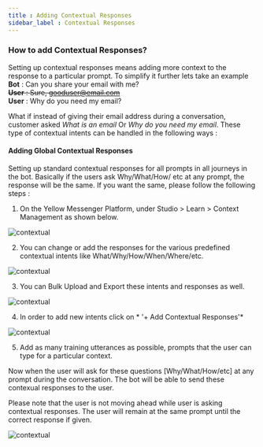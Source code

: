 ```yaml
---
title : Adding Contextual Responses
sidebar_label : Contextual Responses
---
```


### How to add Contextual Responses? 


Setting up contextual responses means adding more context to the response to a particular prompt. To simplify it further lets take an example  
**Bot** : Can you share your email with me?  
~~**User** : Sure, gooduser@email.com~~   
**User** : Why do you need my email?  

What if instead of giving their email address during a conversation, customer asked *What is an email* Or *Why do you need my email*. 
These type of contextual intents can be handled in the following ways :

####  Adding Global Contextual Responses
Setting up standard contextual responses for all prompts in all journeys in the bot. Basically if the users ask Why/What/How/ etc at any prompt, the response will be the same. If you want the same, please follow the following steps : 

1. On the Yellow Messenger Platform, under Studio > Learn > Context Management as shown below.

![contextual](https://cdn.yellowmessenger.com/VcWZIGBahtyb1615525545331.png)

2. You can change or add the responses for the various predefined contextual intents like What/Why/How/When/Where/etc. 

![contextual](https://cdn.yellowmessenger.com/lDKUvR0i95JI1615525572272.png)

3. You can Bulk Upload and Export these intents and responses as well. 

![contextual](https://cdn.yellowmessenger.com/Cvhplh0fIFoc1615525606462.png)

4. In order to add new intents click on * '+ Add Contextual Responses'* 

![contextual](https://cdn.yellowmessenger.com/grzVMIxid0Tr1615525631900.png)

5. Add as many training utterances as possible, prompts that the user can type for a particular context. 


Now when the user will ask for these questions [Why/What/How/etc] at any prompt during the conversation. The bot will be able to send these contexual responses to the user. 

Please note that the user is not moving ahead while user is asking contextual responses. The user will remain at the same prompt until the correct response if given. 

![contextual](https://cdn.yellowmessenger.com/fZN8lIisIfxw1615525657154.png)

<!---
### How to setup context at any prompt? 

>We humans are always aware of context. Even chatbots also store the context to maintain the state of conversation.
Conversations always happen on a particular topic (like intent), and it is a chain of texts exchanged between the user and the bot. So, this context keeps the conversation flowing.

This context is stored as a JSON which is constantly updated at each and every prompt of a conversation. It stores all the info required to identify the state of a conversation, like the *prompt(step) information* (visited prompts), *intent name* (current intent) any many more.
It is available at app.context

```
app.context object
{
   "complete": true,
   "steps": {
        "mobile_num": "9999999999",
       "customer_id": "-",
        "otp": "-"
    },
    "intent": "login"
}
```
At any point, you can access this object to do things like
* getting data of the prompts
* knowing the current status of the conversation ( Intent name & the number of prompts visited )
* changing a prompt value

#### Getting data of the prompts
* app.context.steps is an object which contains key-value pairs of prompts and the prompt values (user inputs) in the format step_name: step_value
* A new prompt is added into app.context.steps only after the validation of that prompt.
* When it hits an intent, this steps object is initially empty

#### Getting Intent name
* app.context.intent contains the current intent name

#### Other data
(Very limited use cases though)

* app.context.complete contains a boolean value. If it’s true then the intent is done with visiting all the steps
* app.dataHistory contains an array of most recent incoming messages to the bot 
In action function, you can make use of this app.context object to get all the required information to process the answer.

A typical action function below
```
return new Promise(resolve => {

    // Getting the data from the steps
    let otp = app.context.steps.otp
    let mobile = app.context.steps['mobile_number'] // another way of accessing data

    // API CALL which requires the above data
    // api logic here
    
    app.sendTextMessage('You have been successfully logged in')

    resolve();
});

```

This object is always updated for every intent. When it hits another intent all the steps data will erased and the intent name will be changed.
--->